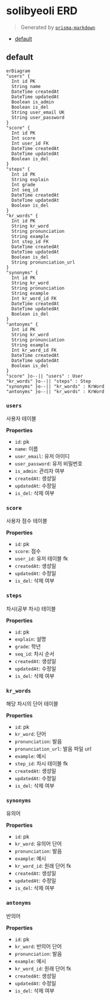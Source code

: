 # solibyeoli ERD
> Generated by [`prisma-markdown`](https://github.com/samchon/prisma-markdown)

- [default](#default)

## default
```mermaid
erDiagram
"users" {
  Int id PK
  String name
  DateTime createdAt
  DateTime updatedAt
  Boolean is_admin
  Boolean is_del
  String user_email UK
  String user_password
}
"score" {
  Int id PK
  Int score
  Int user_id FK
  DateTime createdAt
  DateTime updatedAt
  Boolean is_del
}
"steps" {
  Int id PK
  String explain
  Int grade
  Int seq_id
  DateTime createdAt
  DateTime updatedAt
  Boolean is_del
}
"kr_words" {
  Int id PK
  String kr_word
  String pronunciation
  String example
  Int step_id FK
  DateTime createdAt
  DateTime updatedAt
  Boolean is_del
  String pronunciation_url
}
"synonyms" {
  Int id PK
  String kr_word
  String pronunciation
  String example
  Int kr_word_id FK
  DateTime createdAt
  DateTime updatedAt
  Boolean is_del
}
"antonyms" {
  Int id PK
  String kr_word
  String pronunciation
  String example
  Int kr_word_id FK
  DateTime createdAt
  DateTime updatedAt
  Boolean is_del
}
"score" }o--|| "users" : User
"kr_words" }o--|| "steps" : Step
"synonyms" }o--|| "kr_words" : KrWord
"antonyms" }o--|| "kr_words" : KrWord
```

### `users`
사용자 테이블

**Properties**
  - `id`: pk
  - `name`: 이름
  - `user_email`: 유저 아이디
  - `user_password`: 유저 비밀번호
  - `is_admin`: 관리자 여부
  - `createdAt`: 생성일
  - `updatedAt`: 수정일
  - `is_del`: 삭제 여부

### `score`
사용자 점수 테이블

**Properties**
  - `id`: pk
  - `score`: 점수
  - `user_id`: 유저 테이블 fk
  - `createdAt`: 생성일
  - `updatedAt`: 수정일
  - `is_del`: 삭제 여부

### `steps`
차시(공부 차시) 테이블

**Properties**
  - `id`: pk
  - `explain`: 설명
  - `grade`: 학년
  - `seq_id`: 차시 순서
  - `createdAt`: 생성일
  - `updatedAt`: 수정일
  - `is_del`: 삭제 여부

### `kr_words`
해당 차시의 단어 테이블

**Properties**
  - `id`: pk
  - `kr_word`: 단어
  - `pronunciation`: 발음
  - `pronunciation_url`: 발음 파일 url
  - `example`: 예시
  - `step_id`: 차시 테이블 fk
  - `createdAt`: 생성일
  - `updatedAt`: 수정일
  - `is_del`: 삭제 여부

### `synonyms`
유의어

**Properties**
  - `id`: pk
  - `kr_word`: 유의어 단어
  - `pronunciation`: 발음
  - `example`: 예시
  - `kr_word_id`: 원래 단어 fk
  - `createdAt`: 생성일
  - `updatedAt`: 수정일
  - `is_del`: 삭제 여부

### `antonyms`
반의어

**Properties**
  - `id`: pk
  - `kr_word`: 반의어 단어
  - `pronunciation`: 발음
  - `example`: 예시
  - `kr_word_id`: 원래 단어 fk
  - `createdAt`: 생성일
  - `updatedAt`: 수정일
  - `is_del`: 삭제 여부